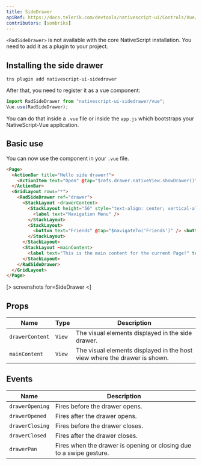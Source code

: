 ```yaml
---
title: SideDrawer
apiRef: https://docs.telerik.com/devtools/nativescript-ui/Controls/Vue/SideDrawer/overview
contributors: [sombriks]
---
```


`<RadSideDrawer>` is not available with the core NativeScript installation. You need to add it as a plugin to your project.

## Installing the side drawer

```shell
tns plugin add nativescript-ui-sidedrawer
```

After that, you need to register it as a vue component:

```javascript
import RadSideDrawer from "nativescript-ui-sidedrawer/vue";
Vue.use(RadSideDrawer);
```

You can do that inside a `.vue` file or inside the `app.js` which bootstraps your NativeScript-Vue application.

## Basic use

You can now use the component in your `.vue` file.

```html
<Page>
  <ActionBar title="Hello side drawer!">
    <ActionItem text="Open" @tap="$refs.drawer.nativeView.showDrawer()" />
  </ActionBar>
  <GridLayout rows="*">
    <RadSideDrawer ref="drawer">
      <StackLayout ~drawerContent>
        <StackLayout height="56" style="text-align: center; vertical-align: center;">
          <label text="Navigation Menu" />
        </StackLayout>
        <StackLayout>
          <button text="Friends" @tap="$navigateTo('Friends')" /> <button text="Posts" @tap="$navigateTo('Posts')" />
        </StackLayout>
      </StackLayout>
      <StackLayout ~mainContent>
        <label text="This is the main content for the current Page!" textWrap="true" fontSize="13" padding="10" />
      </StackLayout>
    </RadSideDrawer>
  </GridLayout>
</Page>
```

[> screenshots for=SideDrawer <]

## Props

| Name            | Type   | Description                                                               |
| --------------- | ------ | ------------------------------------------------------------------------- |
| `drawerContent` | `View` | The visual elements displayed in the side drawer.                         |
| `mainContent`   | `View` | The visual elements displayed in the host view where the drawer is shown. |

## Events

| Name            | Description                                                         |
| --------------- | ------------------------------------------------------------------- |
| `drawerOpening` | Fires before the drawer opens.                                      |
| `drawerOpened`  | Fires after the drawer opens.                                       |
| `drawerClosing` | Fires before the drawer closes.                                     |
| `drawerClosed`  | Fires after the drawer closes.                                      |
| `drawerPan`     | Fires when the drawer is opening or closing due to a swipe gesture. |
